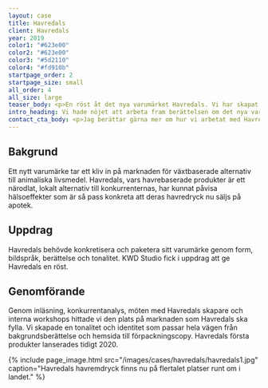 ```yaml
---
layout: case
title: Havredals
client: Havredals
year: 2019
color1: "#623e00"
color2: "#623e00"
color3: "#5d2110"
color4: "#fd910b"
startpage_order: 2
startpage_size: small
all_order: 4
all_size: large
teaser_body: <p>En röst åt det nya varumärket Havredals. Vi har skapat en tonalitet och identitet som passar hela vägen från bakgrundsberättelse till förpackningscopy.</p>
intro_heading: Vi hade nöjet att arbeta fram berättelsen om det nya varumärket Havredals.
contact_cta_body: <p>Jag berättar gärna mer om hur vi arbetat med Havredals och hur vi kan hjälpa er.</p>
---
```

## Bakgrund

Ett nytt varumärke tar ett kliv in på marknaden för växtbaserade alternativ till animaliska livsmedel. Havredals, vars havrebaserade produkter är ett närodlat, lokalt alternativ till konkurrenternas, har kunnat påvisa hälsoeffekter som är så pass konkreta att deras havredryck nu säljs på apotek.  

## Uppdrag

Havredals behövde konkretisera och paketera sitt varumärke genom form, bildspråk, berättelse och tonalitet. KWD Studio fick i uppdrag att ge Havredals en röst. 

## Genomförande

Genom inläsning, konkurrentanalys, möten med Havredals skapare och interna workshops hittade vi den plats på marknaden som Havredals ska fylla. Vi skapade en tonalitet och identitet som passar hela vägen från bakgrundsberättelse och hemsida till förpackningscopy. Havredals första produkter lanserades tidigt 2020.

{%
  include page_image.html
  src="/images/cases/havredals/havredals1.jpg"
  caption="Havredals havremdryck finns nu på flertalet platser runt om i landet."
%}
